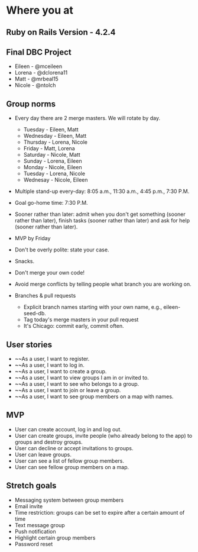 # Where you at

## Ruby on Rails Version - 4.2.4

## Final DBC Project
- Eileen - @mceileen
- Lorena - @dclorena11
- Matt - @mrbeal15
- Nicole - @ntolch

## Group norms
- Every day there are 2 merge masters.  We will rotate by day.
  * Tuesday - Eileen, Matt
  * Wednesday - Eileen, Matt
  * Thursday - Lorena, Nicole
  * Friday - Matt, Lorena
  * Saturday - Nicole, Matt
  * Sunday - Lorena, Eileen
  * Monday - Nicole, Eileen
  * Tuesday - Lorena, Nicole
  * Wednesay - Nicole, Eileen

- Multiple stand-up every-day: 8:05 a.m., 11:30 a.m., 4:45 p.m., 7:30 P.M.
- Goal go-home time: 7:30 P.M.
- Sooner rather than later: admit when you don't get something (sooner rather than later), finish tasks (sooner rather than later) and ask for help (sooner rather than later).
- MVP by Friday
- Don't be overly polite: state your case.
- Snacks.
- Don't merge your own code!
- Avoid merge conflicts by telling people what branch you are working on.
- Branches & pull requests
  * Explicit branch names starting with your own name, e.g., eileen-seed-db.
  * Tag today's merge masters in your pull request
  * It's Chicago: commit early, commit often.

## User stories
- ~~As a user, I want to register.
- ~~As a user, I want to log in.
- ~~As a user, I want to create a group.
- ~~As a user, I want to view groups I am in or invited to.
- ~~As a user, I want to see who belongs to a group.
- ~~As a user, I want to join or leave a group.
- ~~As a user, I want to see group members on a map with names.

## MVP
- User can create account, log in and log out.
- User can create groups, invite people (who already belong to the app) to groups and destroy groups.
- User can decline or accept invitations to groups.
- User can leave groups.
- User can see a list of fellow group members.
- User can see fellow group members on a map.


## Stretch goals
- Messaging system between group members
- Email invite
- Time restriction: groups can be set to expire after a certain amount of time
- Text message group
- Push notification
- Highlight certain group members
- Password reset

